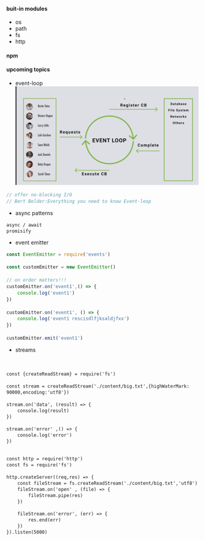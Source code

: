 #### buit-in modules
- os
- path
- fs
- http

#### npm

#### upcoming topics
- event-loop
![image info](./public/imgs/4e631f600a17c92b1e7684f04e587ae.png)
```js
// offer no-blocking I/O
// Bert Belder:Everything you need to know Event-loop
```
- async patterns
```
async / await
promisify
```
- event emitter
```js
const EventEmitter = require('events')

const customEmitter = new EventEmitter()

// on order matters!!!
customEmitter.on('event1',() => {
    console.log('event1')
})

customEmitter.on('event1', () => {
    console.log('event1 rescisdlfjksaldjfxx')
})

customEmitter.emit('event1')
```
- streams
```


const {createReadStream} = require('fs')

const stream = createReadStream('./content/big.txt',{highWaterMark: 90000,encoding:'utf8'})

stream.on('data', (result) => {
    console.log(result)
})

stream.on('error' ,() => {
    console.log('error')
})
```

```

const http = require('http')
const fs = require('fs')

http.createServer((req,res) => {
    const fileStream = fs.createReadStream('./content/big.txt','utf8')
    fileStream.on('open' , (file) => {
        fileStream.pipe(res)
    })

    fileStream.on('error', (err) => {
        res.end(err)
    })
}).listen(5000)
```